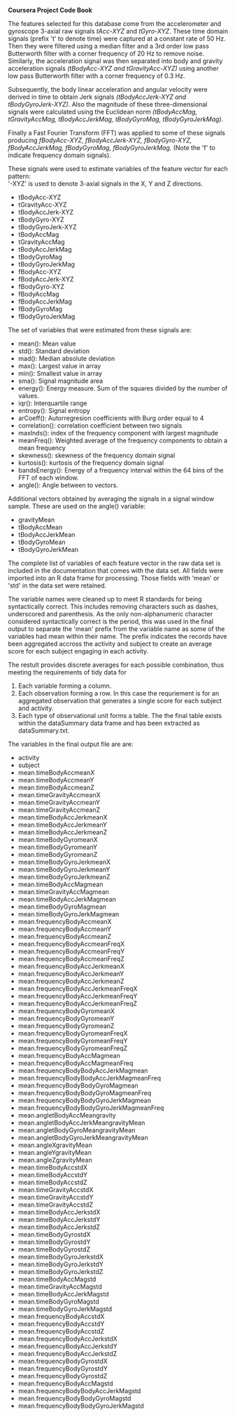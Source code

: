 **Coursera Project Code Book**

The features selected for this database come from the accelerometer and gyroscope 3-axial raw signals *tAcc-XYZ* and *tGyro-XYZ*. These time domain signals (prefix 't' to denote time) were captured at a constant rate of 50 Hz. Then they were filtered using a median filter and a 3rd order low pass Butterworth filter with a corner frequency of 20 Hz to remove noise. Similarly, the acceleration signal was then separated into body and gravity acceleration signals *(tBodyAcc-XYZ and tGravityAcc-XYZ)* using another low pass Butterworth filter with a corner frequency of 0.3 Hz. 

Subsequently, the body linear acceleration and angular velocity were derived in time to obtain Jerk signals *(tBodyAccJerk-XYZ and tBodyGyroJerk-XYZ)*. Also the magnitude of these three-dimensional signals were calculated using the Euclidean norm *(tBodyAccMag, tGravityAccMag, tBodyAccJerkMag, tBodyGyroMag, tBodyGyroJerkMag)*. 

Finally a Fast Fourier Transform (FFT) was applied to some of these signals producing *fBodyAcc-XYZ, fBodyAccJerk-XYZ, fBodyGyro-XYZ, fBodyAccJerkMag, fBodyGyroMag, fBodyGyroJerkMag.* (Note the 'f' to indicate frequency domain signals). 

These signals were used to estimate variables of the feature vector for each pattern:  
'-XYZ' is used to denote 3-axial signals in the X, Y and Z directions.

* tBodyAcc-XYZ
* tGravityAcc-XYZ
* tBodyAccJerk-XYZ
* tBodyGyro-XYZ
* tBodyGyroJerk-XYZ
* tBodyAccMag
* tGravityAccMag
* tBodyAccJerkMag
* tBodyGyroMag
* tBodyGyroJerkMag
* fBodyAcc-XYZ
* fBodyAccJerk-XYZ
* fBodyGyro-XYZ
* fBodyAccMag
* fBodyAccJerkMag
* fBodyGyroMag
* fBodyGyroJerkMag

The set of variables that were estimated from these signals are: 

* mean(): Mean value
* std(): Standard deviation
* mad(): Median absolute deviation 
* max(): Largest value in array
* min(): Smallest value in array
* sma(): Signal magnitude area
* energy(): Energy measure. Sum of the squares divided by the number of values. 
* iqr(): Interquartile range 
* entropy(): Signal entropy
* arCoeff(): Autorregresion coefficients with Burg order equal to 4
* correlation(): correlation coefficient between two signals
* maxInds(): index of the frequency component with largest magnitude
* meanFreq(): Weighted average of the frequency components to obtain a mean frequency
* skewness(): skewness of the frequency domain signal 
* kurtosis(): kurtosis of the frequency domain signal 
* bandsEnergy(): Energy of a frequency interval within the 64 bins of the FFT of each window.
* angle(): Angle between to vectors.

Additional vectors obtained by averaging the signals in a signal window sample. These are used on the angle() variable:

* gravityMean
* tBodyAccMean
* tBodyAccJerkMean
* tBodyGyroMean
* tBodyGyroJerkMean

The complete list of variables of each feature vector in the raw data set is included in the documentation that comes with the data set.  All fields were imported into an R data frame for processing.  Those fields with 'mean' or 'std' in the data set were retained.

The variable names were cleaned up to meet R standards for being syntactically correct.  This includes removing characters such as dashes, underscored and parenthesis.  As the only non-alphanumeric character considered syntactically correct is the period, this was used in the final output to separate the 'mean' prefix from the variable name as some of the variables had mean within their name.  The prefix indicates the records have been aggregated accross the activity and subject to create an average score for each subject engaging in each activity.  

The restult provides discrete averages for each possible combination, thus meeting the requirements of tidy data for
1. Each variable forming a column.  
2. Each observation forming a row.  In this case the requriement is for an aggregated observation that generates a single score for each subject and activity.  
3. Each type of observational unit forms a table.  The the final table exists within the dataSummary data frame and has been extracted as dataSummary.txt.

The variables in the final output file are are: 

* activity                                 
* subject                                 
* mean.timeBodyAccmeanX                    
* mean.timeBodyAccmeanY                   
* mean.timeBodyAccmeanZ                    
* mean.timeGravityAccmeanX                
* mean.timeGravityAccmeanY                 
* mean.timeGravityAccmeanZ                
* mean.timeBodyAccJerkmeanX                
* mean.timeBodyAccJerkmeanY               
* mean.timeBodyAccJerkmeanZ                
* mean.timeBodyGyromeanX                  
* mean.timeBodyGyromeanY                   
* mean.timeBodyGyromeanZ                  
* mean.timeBodyGyroJerkmeanX               
* mean.timeBodyGyroJerkmeanY              
* mean.timeBodyGyroJerkmeanZ               
* mean.timeBodyAccMagmean                 
* mean.timeGravityAccMagmean               
* mean.timeBodyAccJerkMagmean             
* mean.timeBodyGyroMagmean                 
* mean.timeBodyGyroJerkMagmean            
* mean.frequencyBodyAccmeanX               
* mean.frequencyBodyAccmeanY              
* mean.frequencyBodyAccmeanZ               
* mean.frequencyBodyAccmeanFreqX          
* mean.frequencyBodyAccmeanFreqY           
* mean.frequencyBodyAccmeanFreqZ          
* mean.frequencyBodyAccJerkmeanX           
* mean.frequencyBodyAccJerkmeanY          
* mean.frequencyBodyAccJerkmeanZ           
* mean.frequencyBodyAccJerkmeanFreqX      
* mean.frequencyBodyAccJerkmeanFreqY       
* mean.frequencyBodyAccJerkmeanFreqZ      
* mean.frequencyBodyGyromeanX              
* mean.frequencyBodyGyromeanY             
* mean.frequencyBodyGyromeanZ              
* mean.frequencyBodyGyromeanFreqX         
* mean.frequencyBodyGyromeanFreqY          
* mean.frequencyBodyGyromeanFreqZ         
* mean.frequencyBodyAccMagmean             
* mean.frequencyBodyAccMagmeanFreq        
* mean.frequencyBodyBodyAccJerkMagmean     
* mean.frequencyBodyBodyAccJerkMagmeanFreq
* mean.frequencyBodyBodyGyroMagmean        
* mean.frequencyBodyBodyGyroMagmeanFreq   
* mean.frequencyBodyBodyGyroJerkMagmean    
* mean.frequencyBodyBodyGyroJerkMagmeanFreq
* mean.angletBodyAccMeangravity            
* mean.angletBodyAccJerkMeangravityMean   
* mean.angletBodyGyroMeangravityMean       
* mean.angletBodyGyroJerkMeangravityMean  
* mean.angleXgravityMean                   
* mean.angleYgravityMean                  
* mean.angleZgravityMean                   
* mean.timeBodyAccstdX                    
* mean.timeBodyAccstdY                     
* mean.timeBodyAccstdZ                    
* mean.timeGravityAccstdX                  
* mean.timeGravityAccstdY                 
* mean.timeGravityAccstdZ                  
* mean.timeBodyAccJerkstdX                
* mean.timeBodyAccJerkstdY                 
* mean.timeBodyAccJerkstdZ                
* mean.timeBodyGyrostdX                    
* mean.timeBodyGyrostdY                   
* mean.timeBodyGyrostdZ                    
* mean.timeBodyGyroJerkstdX               
* mean.timeBodyGyroJerkstdY                
* mean.timeBodyGyroJerkstdZ               
* mean.timeBodyAccMagstd                   
* mean.timeGravityAccMagstd               
* mean.timeBodyAccJerkMagstd               
* mean.timeBodyGyroMagstd                 
* mean.timeBodyGyroJerkMagstd              
* mean.frequencyBodyAccstdX               
* mean.frequencyBodyAccstdY                
* mean.frequencyBodyAccstdZ               
* mean.frequencyBodyAccJerkstdX            
* mean.frequencyBodyAccJerkstdY           
* mean.frequencyBodyAccJerkstdZ            
* mean.frequencyBodyGyrostdX              
* mean.frequencyBodyGyrostdY               
* mean.frequencyBodyGyrostdZ              
* mean.frequencyBodyAccMagstd              
* mean.frequencyBodyBodyAccJerkMagstd     
* mean.frequencyBodyBodyGyroMagstd         
* mean.frequencyBodyBodyGyroJerkMagstd
